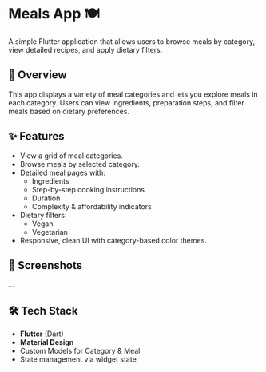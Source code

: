 # Meals App 🍽️

A simple Flutter application that allows users to browse meals by category, view detailed recipes, and apply dietary filters.

## 📌 Overview
This app displays a variety of meal categories and lets you explore meals in each category. Users can view ingredients, preparation steps, and filter meals based on dietary preferences.

## ✨ Features
- View a grid of meal categories.
- Browse meals by selected category.
- Detailed meal pages with:
  - Ingredients
  - Step-by-step cooking instructions
  - Duration
  - Complexity & affordability indicators
- Dietary filters:
  - Vegan
  - Vegetarian
- Responsive, clean UI with category-based color themes.

## 📸 Screenshots
*...*

## 🛠️ Tech Stack
- **Flutter** (Dart)
- **Material Design**
- Custom Models for Category & Meal
- State management via widget state

